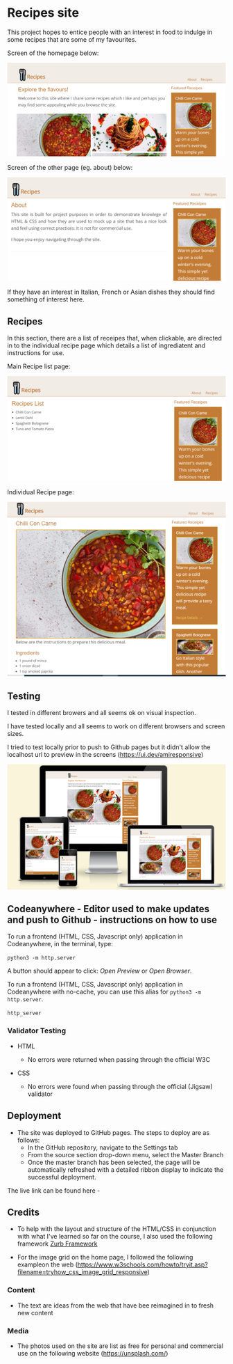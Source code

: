 # Recipes site

This project hopes to entice people with an interest in food to indulge in some recipes that are some of my favourites.

Screen of the homepage below:

![Homepage Mockup](https://github.com/testgitdub/project1/blob/main/assets/images/home_screen.png)

Screen of the other page (eg. about) below:

![About Us Mockup](https://github.com/testgitdub/project1/blob/main/assets/images/about_screen.png)

If they have an interest in Italian, French or Asian dishes they should find something of interest here.

## Recipes

In this section, there are a list of receipes that, when clickable, are directed in to the individual recipe page which details a list of ingrediatent and instructions for use.

Main Recipe list page:

![Recipe Page Mockup](https://github.com/testgitdub/project1/blob/main/assets/images/recipe_list_screen.png)

Individual Recipe page:

![Individual Recipe Page Mockup](https://github.com/testgitdub/project1/blob/main/assets/images/recipe_screen.png)

## Testing

I tested in different browers and all seems ok on visual inspection.

I have tested locally and all seems to work on different browsers and screen sizes.

I tried to test locally prior to push to Github pages but it didn't allow the localhost url to preview in the screens (<https://ui.dev/amiresponsive>)

![Responsive Mockup](https://github.com/testgitdub/project1/blob/main/assets/images/browser_screenshots.png)

## Codeanywhere - Editor used to make updates and push to Github - instructions on how to use

To run a frontend (HTML, CSS, Javascript only) application in Codeanywhere, in the terminal, type:

`python3 -m http.server`

A button should appear to click: _Open Preview_ or _Open Browser_.

To run a frontend (HTML, CSS, Javascript only) application in Codeanywhere with no-cache, you can use this alias for `python3 -m http.server`.

`http_server`

### Validator Testing

- HTML
  - No errors were returned when passing through the official W3C
  
- CSS
  - No errors were found when passing through the official (Jigsaw) validator
  
## Deployment

- The site was deployed to GitHub pages. The steps to deploy are as follows:
  - In the GitHub repository, navigate to the Settings tab
  - From the source section drop-down menu, select the Master Branch
  - Once the master branch has been selected, the page will be automatically refreshed with a detailed ribbon display to indicate the successful deployment.

The live link can be found here -

## Credits

- To help with the layout and structure of the HTML/CSS in conjunction with what I've learned so far on the course, I also used the following framework [Zurb Framework](https://get.foundation/)

- For the image grid on the home page, I followed the following exampleon the web (<https://www.w3schools.com/howto/tryit.asp?filename=tryhow_css_image_grid_responsive>)

### Content

- The text are ideas from the web that have bee reimagined in to fresh new content

### Media

- The photos used on the site are list as free for personal and commercial use on the following website (<https://unsplash.com/>)
